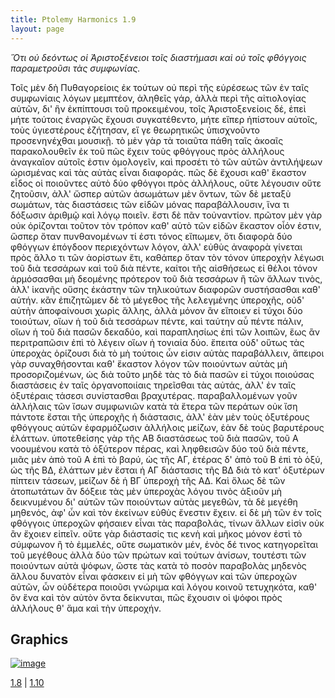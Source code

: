 ```yaml
---
title: Ptolemy Harmonics 1.9
layout: page
---
```




*Ὅτι οὐ δεόντως οἱ Ἀριστοξένειοι τοῖς διαστήμασι καὶ οὐ τοῖς φθόγγοις παραμετροῦσι τὰς συμφωνίας.*

Τοῖς μὲν δὴ Πυθαγορείοις ἐκ τούτων οὐ περὶ τῆς εὑρέσεως τῶν ἐν ταῖς συμφωνίαις λόγων μεμπτέον, ἀληθεῖς γάρ, ἀλλὰ περὶ τῆς αἰτιολογίας αὐτῶν, δι' ἣν ἐκπίπτουσι τοῦ προκειμένου, τοῖς Ἀριστοξενείοις δέ, ἐπεὶ μήτε τούτοις ἐναργῶς ἔχουσι συγκατέθεντο, μήτε εἴπερ ἠπίστουν αὐτοῖς, τοὺς ὑγιεστέρους ἐζήτησαν, εἴ γε θεωρητικῶς ὑπισχνοῦντο προσενηνέχθαι μουσικῇ. τὸ μὲν γὰρ τὰ τοιαῦτα πάθη ταῖς ἀκοαῖς παρακολουθεῖν ἐκ τοῦ πῶς ἔχειν τοὺς φθόγγους πρὸς ἀλλήλους ἀναγκαῖον αὐτοῖς ἐστιν ὁμολογεῖν, καὶ προσέτι τὸ τῶν αὐτῶν ἀντιλήψεων ὡρισμένας καὶ τὰς αὐτὰς εἶναι διαφοράς. πῶς δὲ ἔχουσι καθ' ἕκαστον εἶδος οἱ ποιοῦντες αὐτὸ δύο φθόγγοι πρὸς ἀλλήλους, οὔτε λέγουσιν οὔτε ζητοῦσιν, ἀλλ' ὥσπερ αὐτῶν ἀσωμάτων μὲν ὄντων, τῶν δὲ μεταξὺ σωμάτων, τὰς διαστάσεις τῶν εἰδῶν μόνας παραβάλλουσιν, ἵνα τι δόξωσιν ἀριθμῷ καὶ λόγῳ ποιεῖν. ἔστι δὲ πᾶν τοὐναντίον. πρῶτον μὲν γὰρ οὐκ ὁρίζονται τοῦτον τὸν τρόπον καθ' αὑτὸ τῶν εἰδῶν ἕκαστον οἷόν ἐστιν, ὥσπερ ὅταν πυνθανομένων τί ἐστι τόνος εἴπωμεν, ὅτι διαφορὰ δύο φθόγγων ἐπόγδοον περιεχόντων λόγον, ἀλλ' εὐθὺς ἀναφορὰ γίνεται πρὸς ἄλλο τι τῶν ἀορίστων ἔτι, καθάπερ ὅταν τὸν τόνον ὑπεροχὴν λέγωσι τοῦ διὰ τεσσάρων καὶ τοῦ διὰ πέντε, καίτοι τῆς αἰσθήσεως εἰ θέλοι τόνον ἁρμόσασθαι μὴ δεομένης πρότερον τοῦ διὰ τεσσάρων ἢ τῶν ἄλλων τινὸς, ἀλλ' ἱκανῆς οὔσης ἑκάστην τῶν τηλικούτων διαφορῶν συστήσασθαι καθ' αὑτήν. κἂν ἐπιζητῶμεν δὲ τὸ μέγεθος τῆς λελεγμένης ὑπεροχῆς, οὐδ' αὐτὴν ἀποφαίνουσι χωρὶς ἄλλης, ἀλλὰ μόνον ἂν εἴποιεν εἰ τύχοι δύο τοιούτων, οἵων ἡ τοῦ διὰ τεσσάρων πέντε, καὶ ταύτην αὖ πέντε πάλιν, οἵων ἡ τοῦ διὰ πασῶν δεκαδύο, καὶ παραπλησίως ἐπὶ τῶν λοιπῶν, ἕως ἂν περιτραπῶσιν ἐπὶ τὸ λέγειν οἵων ἡ τονιαία δύο. ἔπειτα οὐδ' οὕτως τὰς ὑπεροχὰς ὁρίζουσι διὰ τὸ μὴ τούτοις ὧν εἰσιν αὐτὰς παραβάλλειν, ἄπειροι γὰρ συναχθήσονται καθ' ἕκαστον λόγον τῶν ποιούντων αὐτὰς μὴ προσοριζομένων, ὡς διὰ τοῦτο μηδὲ τὰς τὸ διὰ πασῶν εἰ τύχοι ποιούσας διαστάσεις ἐν ταῖς ὀργανοποιίαις τηρεῖσθαι τὰς αὐτάς, ἀλλ' ἐν ταῖς ὀξυτέραις τάσεσι συνίστασθαι βραχυτέρας. παραβαλλομένων γοῦν ἀλλήλαις τῶν ἴσων συμφωνιῶν κατὰ τὰ ἕτερα τῶν περάτων οὐκ ἴση πάντοτε ἔσται τῆς ὑπεροχῆς ἡ διάστασις, ἀλλ' ἐὰν μὲν τοὺς ὀξυτέρους φθόγγους αὐτῶν ἐφαρμόζωσιν ἀλλήλοις μείζων, ἐὰν δὲ τοὺς βαρυτέρους ἐλάττων. ὑποτεθείσης γὰρ τῆς ΑΒ διαστάσεως τοῦ διὰ πασῶν, τοῦ Α νοουμένου κατὰ τὸ ὀξύτερον πέρας, καὶ ληφθεισῶν δύο τοῦ διὰ πέντε, μιᾶς μὲν ἀπὸ τοῦ Α ἐπὶ τὸ βαρύ, ὡς τῆς ΑΓ, ἑτέρας δ' ἀπὸ τοῦ Β ἐπὶ τὸ ὀξύ, ὡς τῆς ΒΔ, ἐλάττων μὲν ἔσται ἡ ΑΓ διάστασις τῆς ΒΔ διὰ τὸ κατ' ὀξυτέρων πίπτειν τάσεων, μείζων δὲ ἡ ΒΓ ὑπεροχὴ τῆς ΑΔ. Καὶ ὅλως δὲ τῶν ἀτοπωτάτων ἂν δόξειε τὰς μὲν ὑπεροχὰς λόγου τινὸς ἀξιοῦν μὴ δεικνυμένου δι' αὐτῶν τῶν ποιούντων αὐτὰς μεγεθῶν, τὰ δὲ μεγέθη μηθενός, ἀφ' ὧν καὶ τὸν ἐκείνων εὐθὺς ἔνεστιν ἔχειν. εἰ δὲ μὴ τῶν ἐν τοῖς φθόγγοις ὑπεροχῶν φήσαιεν εἶναι τὰς παραβολάς, τίνων ἄλλων εἰσὶν οὐκ ἂν ἔχοιεν εἰπεῖν. οὔτε γὰρ διάστασίς τις κενὴ καὶ μῆκος μόνον ἐστὶ τὸ σύμφωνον ἢ τὸ ἐμμελές, οὔτε σωματικὸν μέν, ἑνὸς δέ τινος κατηγορεῖται τοῦ μεγέθους ἀλλὰ δύο τῶν πρώτων καὶ τούτων ἀνίσων, τουτέστι τῶν ποιούντων αὐτὰ ψόφων, ὥστε τὰς κατὰ τὸ ποσὸν παραβολὰς μηδενὸς ἄλλου δυνατὸν εἶναι φάσκειν εἰ μὴ τῶν φθόγγων καὶ τῶν ὑπεροχῶν αὐτῶν, ὧν οὐδέτερα ποιοῦσι γνώριμα καὶ λόγου κοινοῦ τετυχηκότα, καθ' ὃν ἕνα καὶ τὸν αὐτὸν ὄντα δείκνυται, πῶς ἔχουσιν οἱ ψόφοι πρὸς ἀλλήλους θ' ἅμα καὶ τὴν ὑπεροχήν.

## Graphics

[![image](http://www.homermultitext.org/iipsrv?OBJ=IIP,1.0&FIF=/project/homer/pyramidal/deepzoom/leiden/voss70imgs/v1/vg70_13v_14rx.tif&RGN=0.1094,0.6054,0.2521,0.1867&WID=800&CVT=JPEG)](http://www.homermultitext.org/ict2/?urn=urn:cite2:leiden:voss70imgs.v1:vg70_13v_14rx@0.1094,0.6054,0.2521,0.1867)

[1.8](../1.8/) | [1.10](../1.10/) 

